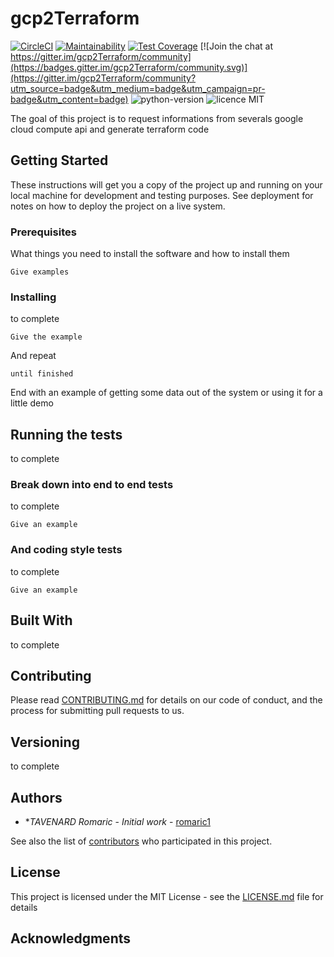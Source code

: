 # gcp2Terraform
[![CircleCI](https://circleci.com/gh/romaric1/gcp2Terraform/tree/master.svg?style=svg)](https://circleci.com/gh/romaric1/gcp2Terraform/tree/master)
[![Maintainability](https://api.codeclimate.com/v1/badges/2a59bdbdf758a3d19c8e/maintainability)](https://codeclimate.com/github/romaric1/gcp2Terraform/maintainability)
[![Test Coverage](https://api.codeclimate.com/v1/badges/2a59bdbdf758a3d19c8e/test_coverage)](https://codeclimate.com/github/romaric1/gcp2Terraform/test_coverage) [![Join the chat at https://gitter.im/gcp2Terraform/community](https://badges.gitter.im/gcp2Terraform/community.svg)](https://gitter.im/gcp2Terraform/community?utm_source=badge&utm_medium=badge&utm_campaign=pr-badge&utm_content=badge)
![python-version](https://img.shields.io/badge/python%20version-3.6.7-green.svg)
![licence MIT](https://img.shields.io/badge/licence-MIT-lightgrey.svg)

The goal of this project is to request informations from severals google cloud compute api and generate terraform code 

## Getting Started

These instructions will get you a copy of the project up and running on your local machine for development and testing purposes. See deployment for notes on how to deploy the project on a live system.

### Prerequisites

What things you need to install the software and how to install them

```
Give examples
```

### Installing

to complete

```
Give the example
```

And repeat

```
until finished
```

End with an example of getting some data out of the system or using it for a little demo

## Running the tests

to complete

### Break down into end to end tests

to complete
```
Give an example
```

### And coding style tests
to complete

```
Give an example
```

## Built With
to complete


## Contributing

Please read [CONTRIBUTING.md](https://github.com/romaric1/gcp2Terraform/blob/master/CONTRIBUTING.md) for details on our code of conduct, and the process for submitting pull requests to us.

## Versioning
to complete

## Authors

* **TAVENARD Romaric* - *Initial work* - [romaric1](https://github.com/romaric1)

See also the list of [contributors](https://github.com/romaric1/gcp2Terraform/graphs/contributors) who participated in this project.

## License

This project is licensed under the MIT License - see the [LICENSE.md](LICENSE.md) file for details

## Acknowledgments

